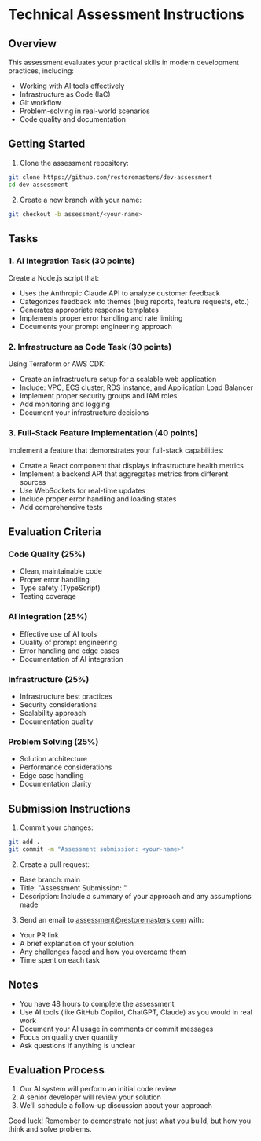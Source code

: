 # Technical Assessment Instructions

## Overview

This assessment evaluates your practical skills in modern development practices, including:

- Working with AI tools effectively
- Infrastructure as Code (IaC)
- Git workflow
- Problem-solving in real-world scenarios
- Code quality and documentation

## Getting Started

1. Clone the assessment repository:

```bash
git clone https://github.com/restoremasters/dev-assessment
cd dev-assessment
```

2. Create a new branch with your name:

```bash
git checkout -b assessment/<your-name>
```

## Tasks

### 1. AI Integration Task (30 points)

Create a Node.js script that:

- Uses the Anthropic Claude API to analyze customer feedback
- Categorizes feedback into themes (bug reports, feature requests, etc.)
- Generates appropriate response templates
- Implements proper error handling and rate limiting
- Documents your prompt engineering approach

### 2. Infrastructure as Code Task (30 points)

Using Terraform or AWS CDK:

- Create an infrastructure setup for a scalable web application
- Include: VPC, ECS cluster, RDS instance, and Application Load Balancer
- Implement proper security groups and IAM roles
- Add monitoring and logging
- Document your infrastructure decisions

### 3. Full-Stack Feature Implementation (40 points)

Implement a feature that demonstrates your full-stack capabilities:

- Create a React component that displays infrastructure health metrics
- Implement a backend API that aggregates metrics from different sources
- Use WebSockets for real-time updates
- Include proper error handling and loading states
- Add comprehensive tests

## Evaluation Criteria

### Code Quality (25%)

- Clean, maintainable code
- Proper error handling
- Type safety (TypeScript)
- Testing coverage

### AI Integration (25%)

- Effective use of AI tools
- Quality of prompt engineering
- Error handling and edge cases
- Documentation of AI integration

### Infrastructure (25%)

- Infrastructure best practices
- Security considerations
- Scalability approach
- Documentation quality

### Problem Solving (25%)

- Solution architecture
- Performance considerations
- Edge case handling
- Documentation clarity

## Submission Instructions

1. Commit your changes:

```bash
git add .
git commit -m "Assessment submission: <your-name>"
```

2. Create a pull request:

- Base branch: main
- Title: "Assessment Submission: <Your Name>"
- Description: Include a summary of your approach and any assumptions made

3. Send an email to assessment@restoremasters.com with:

- Your PR link
- A brief explanation of your solution
- Any challenges faced and how you overcame them
- Time spent on each task

## Notes

- You have 48 hours to complete the assessment
- Use AI tools (like GitHub Copilot, ChatGPT, Claude) as you would in real work
- Document your AI usage in comments or commit messages
- Focus on quality over quantity
- Ask questions if anything is unclear

## Evaluation Process

1. Our AI system will perform an initial code review
2. A senior developer will review your solution
3. We'll schedule a follow-up discussion about your approach

Good luck! Remember to demonstrate not just what you build, but how you think and solve problems.
